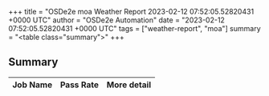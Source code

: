 +++
title = "OSDe2e moa Weather Report 2023-02-12 07:52:05.52820431 +0000 UTC"
author = "OSDe2e Automation"
date = "2023-02-12 07:52:05.52820431 +0000 UTC"
tags = ["weather-report", "moa"]
summary = "<table class=\"summary\"></table>"
+++
## Summary

| Job Name | Pass Rate | More detail |
|----------|-----------|-------------|




